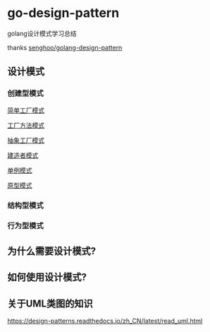 # go-design-pattern

golang设计模式学习总结

thanks [senghoo/golang-design-pattern](https://github.com/senghoo/golang-design-pattern)

## 设计模式

### 创建型模式

[简单工厂模式](https://github.com/zdpdpdp/go-design-pattern/tree/master/01_simple_factory)

[工厂方法模式](https://github.com/zdpdpdp/go-design-pattern/tree/master/02_factory_method)

[抽象工厂模式](https://github.com/zdpdpdp/go-design-pattern/tree/master/03_abstract_factory)

[建造者模式](https://github.com/zdpdpdp/go-design-pattern/tree/master/04_builder)

[单例模式](https://github.com/zdpdpdp/go-design-pattern/tree/master/05_singleton)

[原型模式](https://github.com/zdpdpdp/go-design-pattern/tree/master/06_prototype)

### 结构型模式

### 行为型模式

## 为什么需要设计模式?

## 如何使用设计模式?

## 关于UML类图的知识

https://design-patterns.readthedocs.io/zh_CN/latest/read_uml.html